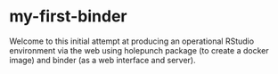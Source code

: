# my-first-binder
Welcome to this initial attempt at producing an operational RStudio environment via the web using holepunch package (to create a docker image) and binder (as a web interface and server).
